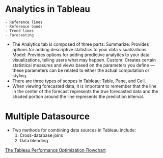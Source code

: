 # Analytics in Tableau

    - Reference lines 
    - Reference bands
    - Trend lines
    - Forecasting
  - The Analytics tab is composed of three parts:
      Summarize: Provides options for adding descriptive statistics to your data visualizations.
      Model: Provides options for adding predictive analytics to your data visualizations, telling users what may happen.
      Custom: Creates certain statistical measures and views based on the parameters you define — these parameters can be related to either the actual computation or styling.
  - There are three types of scopes in Tableau: Table, Pane, and Cell.
  - When viewing forecasted data, it is important to remember that the line in the center of the forecast represents the true forecasted data and the shaded portion around the line represents the prediction interval. 


# Multiple Datasource

- Two methods for combining data sources in Tableau include:
    1. Cross-database joins
    2. Data blending


[The Tableau Performance Optimization Flowchart](./https://interworks.com/blog/2018/05/16/the-tableau-performance-optimization-flowchart/)
